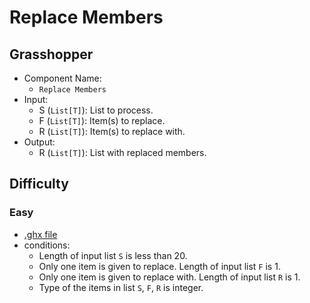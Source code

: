 # Replace Members

## Grasshopper

- Component Name:
    - `Replace Members`
- Input:
    - S (`List[T]`): List to process.
    - F (`List[T]`): Item(s) to replace.
    - R (`List[T]`): Item(s) to replace with.
- Output:
    - R (`List[T]`): List with replaced members.

## Difficulty

### Easy

- [.ghx file](../../problems/replace_members_easy.ghx)
- conditions:
    - Length of input list `S` is less than 20.
    - Only one item is given to replace. Length of input list `F` is 1.
    - Only one item is given to replace with. Length of input list `R` is 1.
    - Type of the items in list `S`, `F`, `R` is integer.
